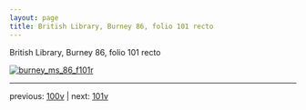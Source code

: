 ```yaml
---
layout: page
title: British Library, Burney 86, folio 101 recto
---
```


British Library, Burney 86, folio 101 recto

[![burney_ms_86_f101r](http://www.homermultitext.org/iipsrv?IIIF=/project/homer/pyramidal/deepzoom/bl/burney86imgs/v1/burney_ms_86_f101r.tif/full/800,/0/default.jpg)](http://www.homermultitext.org/ict2/?urn=urn:cite2:bl:burney86imgs.v1:burney_ms_86_f101r) 

---

previous:  [100v](../100v/) | next: [101v](../101v/)